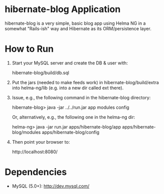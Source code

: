 hibernate-blog Application
===========================

hibernate-blog is a very simple, basic blog app using Helma NG in a
somewhat "Rails-ish" way and Hibernate as its ORM/persistence layer.


How to Run
==========

1. Start your MySQL server and create the DB & user with:

   hibernate-blog/build/db.sql

2. Put the jars (needed to make feeds work) in hibernate-blog/build/extra
   into helma-ng/lib (e.g. into a new dir called ext there).

3. Issue, e.g., the following command in the hibernate-blog directory:

   hibernate-blog> java -jar ../../run.jar app modules config

   Or, alternatively, e.g., the following one in the helma-ng dir:

   helma-ng> java -jar run.jar apps/hibernate-blog/app apps/hibernate-blog/modules apps/hibernate-blog/config

4. Then point your browser to:

   http://localhost:8080/


Dependencies
============

* MySQL (5.0+): http://dev.mysql.com/